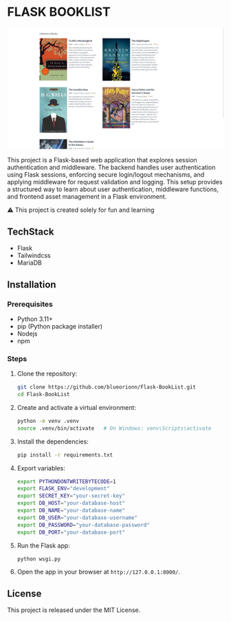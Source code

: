 # FLASK BOOKLIST

![Cover Page](booklist/assets/cover.png)

This project is a Flask-based web application that explores session authentication and middleware. The backend handles user authentication using Flask sessions, enforcing secure login/logout mechanisms, and applying middleware for request validation and logging. This setup provides a structured way to learn about user authentication, middleware functions, and frontend asset management in a Flask environment.

⚠️ This project is created solely for fun and learning

## TechStack

- Flask
- Tailwindcss
- MariaDB

## Installation

### Prerequisites

- Python 3.11+
- pip (Python package installer)
- Nodejs
- npm

### Steps

1. Clone the repository:

   ```bash
   git clone https://github.com/blueorionn/Flask-BookList.git
   cd Flask-BookList
   ```

2. Create and activate a virtual environment:

   ```bash
   python -m venv .venv
   source .venv/bin/activate   # On Windows: venv\Scripts\activate
   ```

3. Install the dependencies:

   ```bash
   pip install -r requirements.txt
   ```

4. Export variables:

   ```bash
   export PYTHONDONTWRITEBYTECODE=1
   export FLASK_ENV="development"
   export SECRET_KEY="your-secret-key"
   export DB_HOST="your-database-host"
   export DB_NAME="your-database-name"
   export DB_USER="your-database-username"
   export DB_PASSWORD="your-database-password"
   export DB_PORT="your-database-port"
   ```

5. Run the Flask app:

   ```bash
   python wsgi.py
   ```

6. Open the app in your browser at `http://127.0.0.1:8000/`.

## License

This project is released under the MIT License.
